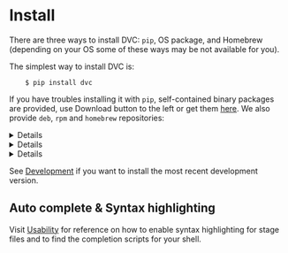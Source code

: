 # Install

There are three ways to install DVC: `pip`, OS package, and Homebrew (depending
on your OS some of these ways may be not available for you).

The simplest way to install DVC is:

```dvc
    $ pip install dvc
```

If you have troubles installing it with `pip`, self-contained binary packages
are provided, use Download button to the left or get them
[here](https://github.com/iterative/dvc/releases/). We also provide `deb`, `rpm`
and `homebrew` repositories:

<details>

### Expand to install from deb repository (Ubuntu, Debian)

```dvc
    $ wget https://dvc.org/deb/dvc.list
    $ sudo cp dvc.list /etc/apt/sources.list.d/
    $ sudo apt-get update
    $ sudo apt-get install dvc
```

</details>


<details>

### Expand to install from rpm repository (Fedora, CentOS)

```dvc
    $ wget https://dvc.org/rpm/dvc.repo
    $ sudo cp dvc.repo /etc/yum.repos.d/
    $ sudo dnf update
    $ sudo dnf install dvc
```

</details>


<details>

### Expand to install via Homebrew (Mac OS)

```dvc
    $ brew install iterative/homebrew-dvc/dvc
```
or:

```dvc
    $ brew cask install iterative/homebrew-dvc/dvc
```

</details>


See [Development](/doc/user-guide/development) if you want to install the most
recent development version.


## Auto complete & Syntax highlighting

Visit [Usability](/doc/user-guide/usability) for reference on how to enable
syntax highlighting for stage files and to find the completion scripts for
your shell.
